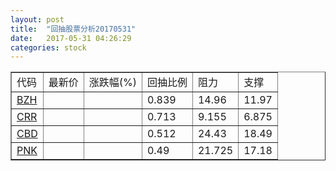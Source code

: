 ```yaml
---
layout: post
title:  "回抽股票分析20170531"
date:   2017-05-31 04:26:29
categories: stock
---
```

<script type="text/javascript">
var stockList = []
stockList.push('gb_bzh');
stockList.push('gb_crr');
stockList.push('gb_cbd');
stockList.push('gb_pnk');
</script>
<table border="1">
 <tr>
 <td>代码</td>
 <td>最新价</td>
 <td>涨跌幅(%)</td>
 <td>回抽比例</td>
 <td>阻力</td>
 <td>支撑</td>
</tr>
  <tr id="bzh">
  <td><a href="http://stock.finance.sina.com.cn/usstock/quotes/BZH.html" target="_blank">BZH</a></td><td></td><td></td><td>0.839</td><td>14.96</td><td>11.97</td></tr>
  <tr id="crr">
  <td><a href="http://stock.finance.sina.com.cn/usstock/quotes/CRR.html" target="_blank">CRR</a></td><td></td><td></td><td>0.713</td><td>9.155</td><td>6.875</td></tr>
  <tr id="cbd">
  <td><a href="http://stock.finance.sina.com.cn/usstock/quotes/CBD.html" target="_blank">CBD</a></td><td></td><td></td><td>0.512</td><td>24.43</td><td>18.49</td></tr>
  <tr id="pnk">
  <td><a href="http://stock.finance.sina.com.cn/usstock/quotes/PNK.html" target="_blank">PNK</a></td><td></td><td></td><td>0.49</td><td>21.725</td><td>17.18</td></tr>
</table>
